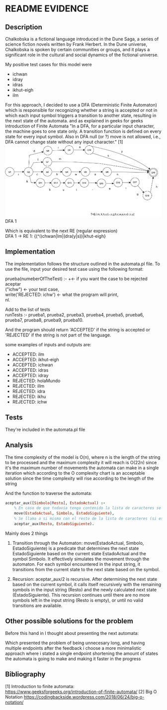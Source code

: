 # README EVIDENCE
## Description
Chalkobska is a fictional language introduced in the Dune Saga, a series of science fiction novels written by Frank Herbert. In the Dune universe, Chalkobska is spoken by certain communities or groups, and it plays a significant role in the cultural and social dynamics of the fictional universe.

My positive test cases for this model were
* ichwan
* idray
* idras
* ikhut-eigh
* ilm

For this approach, I decided to use a DFA (Deterministic Finite Automaton) which is responsible for recognizing whether a string is accepted or not in which each input symbol triggers a transition to another state, resulting in the next state of the automata. and as explained in geeks for geeks introduction of Finite Automata "In a DFA, for a particular input character, the machine goes to one state only. A transition function is defined on every state for every input symbol. Also in DFA null (or ?) move is not allowed, i.e., DFA cannot change state without any input character." [1]
![alt text](https://github.com/elunacado/Automata/blob/main/automata(1).png) DFA 1

Which is equivalent to the next RE (regular expression) <br />
DFA 1 -> RE 1: {(^i)chwan|lm|(dra(y|s))|khut-eigh}

## Implementation
The implementation follows the structure outlined in the automata.pl file. To use the file, input your desired test case using the following format:<br />

prueba(numeberOfTheTest) :- \+<- if you want the case to be rejected aceptar <br />
("ichw") <- your test case, <br />
write('REJECTED: ichw') <- what the program will print,<br />
nl. <br />


Add to the list of tests<br />
runTests :-    prueba1, prueba2, prueba3, prueba4, prueba5, prueba6, prueba7, prueba8, prueba9, prueba10.<br />

And the program should return 'ACCEPTED' if the string is accepted or 'REJECTED' if the string is not part of the language. <br />

some examples of inputs and outputs are:<br /> 
* ACCEPTED: ilm 
* ACCEPTED: ikhut-eigh 
* ACCEPTED: ichwan 
* ACCEPTED: idras 
* ACCEPTED: idray 
* REJECTED: holaMundo 
* REJECTED: illm 
* REJECTED: idra 
* REJECTED: ikhu 
* REJECTED: ichw 

## Tests
They're included in the automata.pl file <br />

## Analysis
The time complexity of the model is O(n), where n is the length of the string to be processed and the maximum complexity it will reach is O(22n) since it's the maximum number of movements the automata can make in a single iteration which according to the O complexity chart is an acceptable solution since the time complexity will rise according to the length of the string<br />

And the function to traverse the automata:
```prolog
aceptar_aux([Simbolo|Resto], EstadoActual) :-
    % En caso de que todavia tenga contenido la lista de caracteres se mueve a traves del automata con el simbolo como trayecto
    move(EstadoActual, Simbolo, EstadoSiguiente),
    % Se llama a si misma con el resto de la lista de caracteres (si es que hay) utilizando el siguiente simbolo de la list
    aceptar_aux(Resto, EstadoSiguiente).

```
Mainly does 2 things <br />
1. Transition through the Automaton:
move(EstadoActual, Simbolo, EstadoSiguiente) is a predicate that determines the next state EstadoSiguiente based on the current state EstadoActual and the symbol Simbolo. It effectively simulates the movement through the automaton. For each symbol encountered in the input string, it transitions from the current state to the next state based on the symbol.

2. Recursion:
aceptar_aux/2 is recursive. After determining the next state based on the current symbol, it calls itself recursively with the remaining symbols in the input string (Resto) and the newly calculated next state (EstadoSiguiente).
This recursion continues until there are no more symbols left in the input string (Resto is empty), or until no valid transitions are available.

## Other possible solutions for the problem
Before this hand in I thought about presenting the next automata:

Which presented the problem of being unnecesary long, and having multiple endpoints after the feedback i choose a more minimalistic approach where i stated a single endpoint shortening the amount of states the automata is going to make and making it faster in the progress

## Bibliography
[1] Introduction to finite automata: https://www.geeksforgeeks.org/introduction-of-finite-automata/
[2] Big O Notation https://codingbackside.wordpress.com/2018/06/24/big-o-notation/





